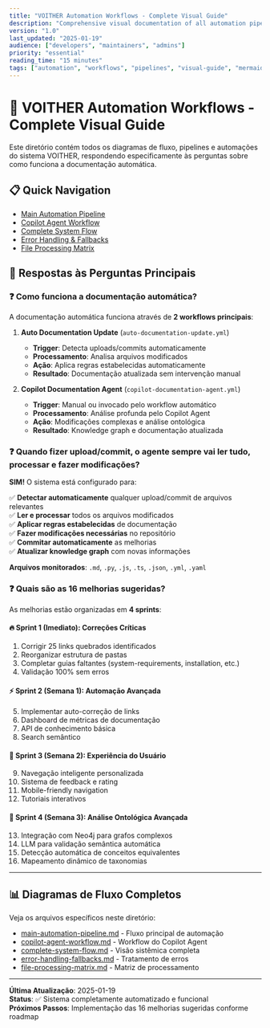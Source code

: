 ```yaml
---
title: "VOITHER Automation Workflows - Complete Visual Guide"
description: "Comprehensive visual documentation of all automation pipelines, workflows, and agent behaviors"
version: "1.0"
last_updated: "2025-01-19"
audience: ["developers", "maintainers", "admins"]
priority: "essential"
reading_time: "15 minutes"
tags: ["automation", "workflows", "pipelines", "visual-guide", "mermaid"]
---
```


# 🔄 VOITHER Automation Workflows - Complete Visual Guide

Este diretório contém todos os diagramas de fluxo, pipelines e automações do sistema VOITHER, respondendo especificamente às perguntas sobre como funciona a documentação automática.

## 📋 Quick Navigation

- [Main Automation Pipeline](#main-automation-pipeline)
- [Copilot Agent Workflow](#copilot-agent-workflow) 
- [Complete System Flow](#complete-system-flow)
- [Error Handling & Fallbacks](#error-handling--fallbacks)
- [File Processing Matrix](#file-processing-matrix)

## 🎯 Respostas às Perguntas Principais

### ❓ **Como funciona a documentação automática?**

A documentação automática funciona através de **2 workflows principais**:

1. **Auto Documentation Update** (`auto-documentation-update.yml`)
   - **Trigger**: Detecta uploads/commits automaticamente
   - **Processamento**: Analisa arquivos modificados
   - **Ação**: Aplica regras estabelecidas automaticamente
   - **Resultado**: Documentação atualizada sem intervenção manual

2. **Copilot Documentation Agent** (`copilot-documentation-agent.yml`)
   - **Trigger**: Manual ou invocado pelo workflow automático
   - **Processamento**: Análise profunda pelo Copilot Agent
   - **Ação**: Modificações complexas e análise ontológica
   - **Resultado**: Knowledge graph e documentação atualizada

### ❓ **Quando fizer upload/commit, o agente sempre vai ler tudo, processar e fazer modificações?**

**SIM!** O sistema está configurado para:

✅ **Detectar automaticamente** qualquer upload/commit de arquivos relevantes  
✅ **Ler e processar** todos os arquivos modificados  
✅ **Aplicar regras estabelecidas** de documentação  
✅ **Fazer modificações necessárias** no repositório  
✅ **Commitar automaticamente** as melhorias  
✅ **Atualizar knowledge graph** com novas informações  

**Arquivos monitorados**: `.md`, `.py`, `.js`, `.ts`, `.json`, `.yml`, `.yaml`

### ❓ **Quais são as 16 melhorias sugeridas?**

As melhorias estão organizadas em **4 sprints**:

#### **🔥 Sprint 1 (Imediato)**: Correções Críticas
1. Corrigir 25 links quebrados identificados
2. Reorganizar estrutura de pastas  
3. Completar guias faltantes (system-requirements, installation, etc.)
4. Validação 100% sem erros

#### **⚡ Sprint 2 (Semana 1)**: Automação Avançada
5. Implementar auto-correção de links
6. Dashboard de métricas de documentação
7. API de conhecimento básica
8. Search semântico

#### **🎯 Sprint 3 (Semana 2)**: Experiência do Usuário
9. Navegação inteligente personalizada
10. Sistema de feedback e rating
11. Mobile-friendly navigation
12. Tutoriais interativos

#### **🧠 Sprint 4 (Semana 3)**: Análise Ontológica Avançada
13. Integração com Neo4j para grafos complexos
14. LLM para validação semântica automática
15. Detecção automática de conceitos equivalentes
16. Mapeamento dinâmico de taxonomias

---

## 📊 Diagramas de Fluxo Completos

Veja os arquivos específicos neste diretório:

- [main-automation-pipeline.md](./main-automation-pipeline.md) - Fluxo principal de automação
- [copilot-agent-workflow.md](./copilot-agent-workflow.md) - Workflow do Copilot Agent  
- [complete-system-flow.md](./complete-system-flow.md) - Visão sistêmica completa
- [error-handling-fallbacks.md](./error-handling-fallbacks.md) - Tratamento de erros
- [file-processing-matrix.md](./file-processing-matrix.md) - Matriz de processamento

---

**Última Atualização**: 2025-01-19  
**Status**: ✅ Sistema completamente automatizado e funcional  
**Próximos Passos**: Implementação das 16 melhorias sugeridas conforme roadmap